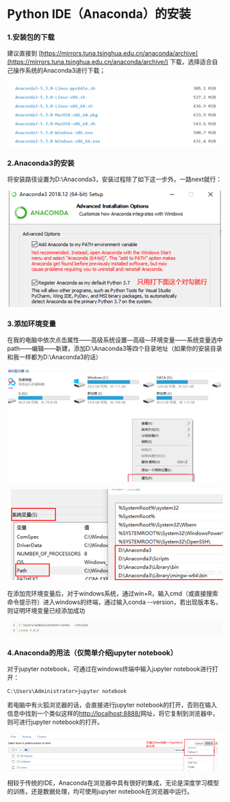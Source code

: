 # Python IDE（Anaconda）的安装

### 1.安装包的下载

建议直接到 [https://mirrors.tuna.tsinghua.edu.cn/anaconda/archive](https://mirrors.tuna.tsinghua.edu.cn/anaconda/archive/) 下载，选择适合自己操作系统的Anaconda3进行下载；

![](.gitbook/assets/image%20%284%29.png)

### 2.Anaconda3的安装

将安装路径设置为D:\Anaconda3，安装过程除了如下这一步外，一路next就行：

![](.gitbook/assets/image%20%2822%29.png)

### 3.添加环境变量

在我的电脑中依次点击属性——高级系统设置—高级—环境变量——系统变量选中path——编辑——新建，添加D:\Anaconda3等四个目录地址（如果你的安装目录和我一样都为D:\Anaconda3的话）

![](.gitbook/assets/image%20%2820%29.png)

![](.gitbook/assets/image%20%2819%29.png)

在添加完环境变量后，对于windows系统，通过win+R，输入cmd（或直接搜索命令提示符）进入windows的终端，通过输入conda --version，若出现版本名，则证明环境变量已经添加成功

![](.gitbook/assets/image%20%2824%29.png)

### 4.Anaconda的用法（仅简单介绍jupyter notebook）

对于jupyter notebook，可通过在windows终端中输入jupyter notebook进行打开：

```text
C:\Users\Administrator>jupyter notebook
```

 若电脑中有火狐浏览器的话，会直接进行jupyter notebook的打开，否则在输入信息中找到一个类似这样的[http://localhost:8888/](http://localhost:8888/)网址，将它复制到浏览器中，则可进行jupyter notebook的打开。

![](.gitbook/assets/image%20%2817%29.png)

相较于传统的IDE，Anaconda在浏览器中具有很好的集成，无论是深度学习模型的训练，还是数据处理，均可使用jupyter notebook在浏览器中运行。

